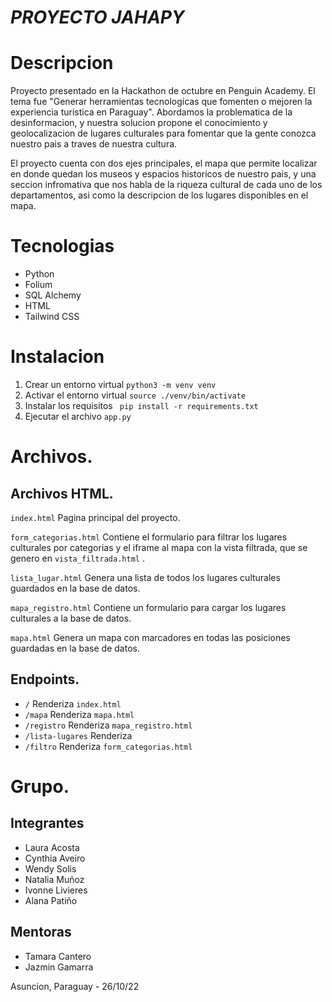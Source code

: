 # _PROYECTO JAHAPY_

# Descripcion
Proyecto presentado en la Hackathon de octubre en Penguin Academy. El tema fue "Generar herramientas tecnologicas que fomenten o mejoren la experiencia turistica en Paraguay". Abordamos la problematica de la desinformacion, y nuestra solucion propone el conocimiento y geolocalizacion de lugares culturales para fomentar que la gente conozca nuestro pais a traves de nuestra cultura. 

El proyecto cuenta con dos ejes principales, el mapa que permite localizar en donde quedan los museos y espacios historicos de nuestro pais, y una seccion infromativa que nos habla de la riqueza cultural de cada uno de los departamentos, asi como la descripcion de los lugares disponibles en el mapa. 

# Tecnologias 

- Python
- Folium 
- SQL Alchemy 
- HTML
- Tailwind CSS

# Instalacion

1. Crear un entorno virtual
   `python3 -m venv venv `
2. Activar el entorno virtual
   `source ./venv/bin/activate `
3. Instalar los requisitos
   ` pip install -r requirements.txt`
4. Ejecutar el archivo `app.py`

# Archivos.

## Archivos HTML.
`index.html` Pagina principal del proyecto. 

`form_categorias.html`
Contiene el formulario para filtrar los lugares culturales por categorias y el iframe al mapa con la vista filtrada, que se genero en `vista_filtrada.html` .

`lista_lugar.html`
Genera una lista de todos los lugares culturales guardados en la base de datos.

`mapa_registro.html`
Contiene un formulario para cargar los lugares culturales a la base de datos.

`mapa.html`
Genera un mapa con marcadores en todas las posiciones guardadas en la base de datos.

## Endpoints.

- `/` Renderiza `index.html`
- `/mapa` Renderiza `mapa.html`
- `/registro` Renderiza `mapa_registro.html`
- `/lista-lugares` Renderiza
- `/filtro` Renderiza `form_categorias.html`

# Grupo.

## Integrantes

- Laura Acosta
- Cynthia Aveiro
- Wendy Solis
- Natalia Muñoz
- Ivonne Livieres
- Alana Patiño

## Mentoras

- Tamara Cantero
- Jazmin Gamarra

Asuncion, Paraguay - 26/10/22
